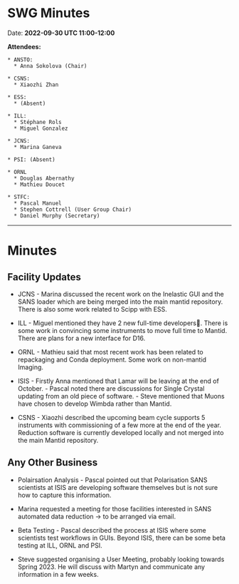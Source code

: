 # SWG Minutes

Date: **2022-09-30 UTC 11:00-12:00**

**Attendees:**
```
* ANSTO:
  * Anna Sokolova (Chair)
  
* CSNS:
  * Xiaozhi Zhan
  
* ESS:
  * (Absent)
  
* ILL:
  * Stéphane Rols
  * Miguel Gonzalez

* JCNS:
  * Marina Ganeva

* PSI: (Absent)
   
* ORNL
  * Douglas Abernathy
  * Mathieu Doucet

* STFC:
  * Pascal Manuel
  * Stephen Cottrell (User Group Chair)
  * Daniel Murphy (Secretary)
```

------------

# Minutes

## Facility Updates

- JCNS - Marina discussed the recent work on the Inelastic GUI and the SANS loader which are being merged into the main mantid repository. There is also some work related to Scipp with ESS.

- ILL - Miguel mentioned they have 2 new full-time developers. There is some work in convincing some instruments to move full time to Mantid. There are plans for a new interface for D16.

- ORNL - Mathieu said that most recent work has been related to repackaging and Conda deployment. Some work on non-mantid Imaging.

- ISIS - Firstly Anna mentioned that Lamar will be leaving at the end of October. - Pascal noted there are discussions for Single Crystal updating from an old piece of software. - Steve mentioned that Muons have chosen to develop Wimbda rather than Mantid.

- CSNS - Xiaozhi described the upcoming beam cycle supports 5 instruments with commissioning of a few more at the end of the year. Reduction software is currently developed locally and not merged into the main Mantid repository.

## Any Other Business

- Polairsation Analysis - Pascal pointed out that Polarisation SANS scientists at ISIS are developing software themselves but is not sure how to capture this information.

- Marina requested a meeting for those facilities interested in SANS automated data reduction -> to be arranged via email.

- Beta Testing - Pascal described the process at ISIS where some scientists test workflows in GUIs. Beyond ISIS, there can be some beta testing at ILL, ORNL and PSI.

- Steve suggested organising a User Meeting, probably looking towards Spring 2023. He will discuss with Martyn and communicate any information in a few weeks.

